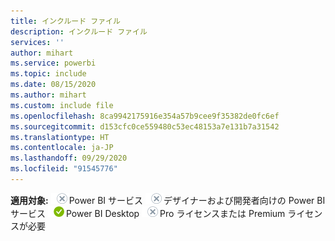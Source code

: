 ```yaml
---
title: インクルード ファイル
description: インクルード ファイル
services: ''
author: mihart
ms.service: powerbi
ms.topic: include
ms.date: 08/15/2020
ms.author: mihart
ms.custom: include file
ms.openlocfilehash: 8ca9942175916e354a57b9cee9f35382de0fc6ef
ms.sourcegitcommit: d153cfc0ce559480c53ec48153a7e131b7a31542
ms.translationtype: HT
ms.contentlocale: ja-JP
ms.lasthandoff: 09/29/2020
ms.locfileid: "91545776"
---
```

<Token>**適用対象:** ![適用対象外: "***ビジネス ユーザー***" 向けの ](media/no.png)Power BI サービス ![適用対象外: ](media/no.png)デザイナーおよび開発者向けの Power BI サービス ![適用対象: ](media/yes.png)Power BI Desktop ![適用対象外: ](media/no.png)Pro ライセンスまたは Premium ライセンスが必要 </Token>